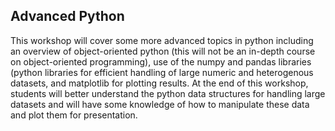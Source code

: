 Advanced Python
-----------

This workshop will cover some more advanced topics in python including an overview of object-oriented python (this will not be an in-depth course on object-oriented programming), use of the numpy and pandas libraries (python libraries for efficient handling of large numeric and heterogenous datasets, and matplotlib for plotting results. At the end of this workshop, students will better understand the python data structures for handling large datasets and will have some knowledge of how to manipulate these data and plot them for presentation.
